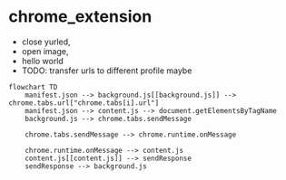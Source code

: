 # chrome_extension

* close yurled,
* open image, 
* hello world
* TODO: transfer urls to different profile maybe

```mermaid
flowchart TD
    manifest.json --> background.js[[background.js]] --> chrome.tabs.url["chrome.tabs[i].url"]
    manifest.json --> content.js --> document.getElementsByTagName
    background.js --> chrome.tabs.sendMessage
    
    chrome.tabs.sendMessage --> chrome.runtime.onMessage
    
    chrome.runtime.onMessage --> content.js
    content.js[[content.js]] --> sendResponse
    sendResponse --> background.js
```
